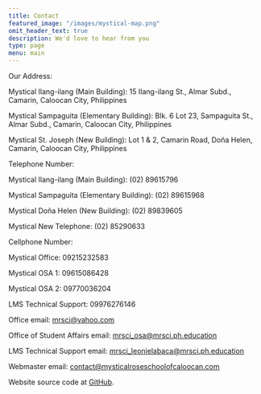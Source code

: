 ```yaml
---
title: Contact
featured_image: "/images/mystical-map.png"
omit_header_text: true
description: We'd love to hear from you
type: page
menu: main
---
```

Our Address:

Mystical Ilang-ilang (Main Building): 15 Ilang-ilang St., Almar Subd., Camarin, Caloocan City, Philippines

Mystical Sampaguita (Elementary Building): Blk. 6 Lot 23, Sampaguita St., Almar Subd., Camarin, Caloocan City, Philippines

Mystical St. Joseph (New Building): Lot 1 & 2, Camarin Road, Doña Helen, Camarin, Caloocan City, Philippines

Telephone Number:

Mystical Ilang-ilang (Main Building): (02) 89615796

Mystical Sampaguita (Elementary Building): (02) 89615968

Mystical Doña Helen (New Building): (02) 89839605

Mystical New Telephone: (02) 85290633

Cellphone Number:

Mystical Office: 09215232583

Mystical OSA 1: 09615086428

Mystical OSA 2: 09770036204

LMS Technical Support: 09976276146

Office email: mrsci@yahoo.com

Office of Student Affairs email: mrsci_osa@mrsci.ph.education

LMS Technical Support email: mrsci_leonielabaca@mrsci.ph.education

Webmaster email: contact@mysticalroseschoolofcaloocan.com

Website source code at [GitHub](https://github.com/AnimMouse/mystical-rose-website).